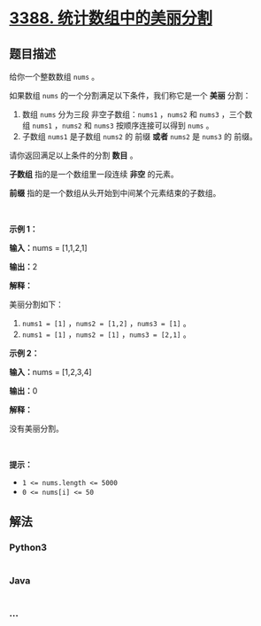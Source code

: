 # [3388. 统计数组中的美丽分割](https://leetcode.cn/problems/count-beautiful-splits-in-an-array)

## 题目描述

<!-- 这里写题目描述 -->

<p>给你一个整数数组&nbsp;<code>nums</code>&nbsp;。</p>

<p>如果数组&nbsp;<code>nums</code>&nbsp;的一个分割满足以下条件，我们称它是一个 <strong>美丽</strong>&nbsp;分割：</p>

<ol>
	<li>数组&nbsp;<code>nums</code>&nbsp;分为三段 <span data-keyword="subarray-nonempty">非空子数组</span>：<code>nums1</code>&nbsp;，<code>nums2</code>&nbsp;和&nbsp;<code>nums3</code>&nbsp;，三个数组&nbsp;<code>nums1</code>&nbsp;，<code>nums2</code>&nbsp;和&nbsp;<code>nums3</code>&nbsp;按顺序连接可以得到 <code>nums</code>&nbsp;。</li>
	<li>子数组&nbsp;<code>nums1</code>&nbsp;是子数组&nbsp;<code>nums2</code>&nbsp;的 <span data-keyword="array-prefix">前缀</span> <strong>或者</strong>&nbsp;<code>nums2</code>&nbsp;是&nbsp;<code>nums3</code>&nbsp;的 <span data-keyword="array-prefix">前缀</span>。</li>
</ol>

<p>请你返回满足以上条件的分割 <strong>数目</strong>&nbsp;。</p>

<p><strong>子数组</strong>&nbsp;指的是一个数组里一段连续 <strong>非空</strong>&nbsp;的元素。</p>

<p><strong>前缀</strong>&nbsp;指的是一个数组从头开始到中间某个元素结束的子数组。</p>

<p>&nbsp;</p>

<p><strong class="example">示例 1：</strong></p>

<div class="example-block">
<p><span class="example-io"><b>输入：</b>nums = [1,1,2,1]</span></p>

<p><span class="example-io"><b>输出：</b>2</span></p>

<p><b>解释：</b></p>

<p>美丽分割如下：</p>

<ol>
	<li><code>nums1 = [1]</code>&nbsp;，<code>nums2 = [1,2]</code>&nbsp;，<code>nums3 = [1]</code>&nbsp;。</li>
	<li><code>nums1 = [1]</code>&nbsp;，<code>nums2 = [1]</code>&nbsp;，<code>nums3 = [2,1]</code>&nbsp;。</li>
</ol>
</div>

<p><strong class="example">示例 2：</strong></p>

<div class="example-block">
<p><span class="example-io"><b>输入：</b>nums = [1,2,3,4]</span></p>

<p><span class="example-io"><b>输出：</b>0</span></p>

<p><strong>解释：</strong></p>

<p>没有美丽分割。</p>
</div>

<p>&nbsp;</p>

<p><strong>提示：</strong></p>

<ul>
	<li><code>1 &lt;= nums.length &lt;= 5000</code></li>
	<li><code><font face="monospace">0 &lt;= nums[i] &lt;= 50</font></code></li>
</ul>


## 解法

<!-- 这里可写通用的实现逻辑 -->

<!-- tabs:start -->

### **Python3**

<!-- 这里可写当前语言的特殊实现逻辑 -->

```python

```

### **Java**

<!-- 这里可写当前语言的特殊实现逻辑 -->

```java

```

### **...**

```

```

<!-- tabs:end -->
